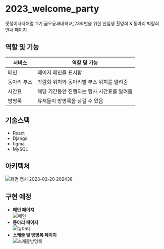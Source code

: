 # 2023_welcome_party
멋쟁이사자처럼 11기 금오공과대학교_23학번을 위한 신입생 환영회 & 동아리 박람회 안내 페이지

## 역할 및 기능
|서비스|역할 및 기능|
|---|---|
|메인|페이지 메인을 표시함|
|동아리 부스|박람회 위치와 동아리별 부스 위치를 알려줌|
|시간표|해당 기간동안 진행되는 행사 시간표를 알려줌|
|방명록|유저들이 방명록을 남길 수 있음|

## 기술스택
- React
- Django
- figma
- MySQL

## 아키텍처
![화면 캡처 2023-02-20 202438](https://user-images.githubusercontent.com/102667851/220093175-39da2df9-dd54-4c45-ad6a-73122270e222.png)


## 구현 예정
- **메인 페이지** <br/>
![메인](https://user-images.githubusercontent.com/102667851/220094226-2202ed07-65cf-4cf7-a923-b65437c975d3.png)
- **동아리 페이지** <br/>
![동아리](https://user-images.githubusercontent.com/102667851/220094231-53f6f3a9-936c-4c3d-8814-47be614b9e8f.png)
- **스케줄 및 방명록 페이지** <br/>
![스케줄방명록](https://user-images.githubusercontent.com/102667851/220094235-95e3b659-8bca-406e-a629-e84f0cf0156a.png)
